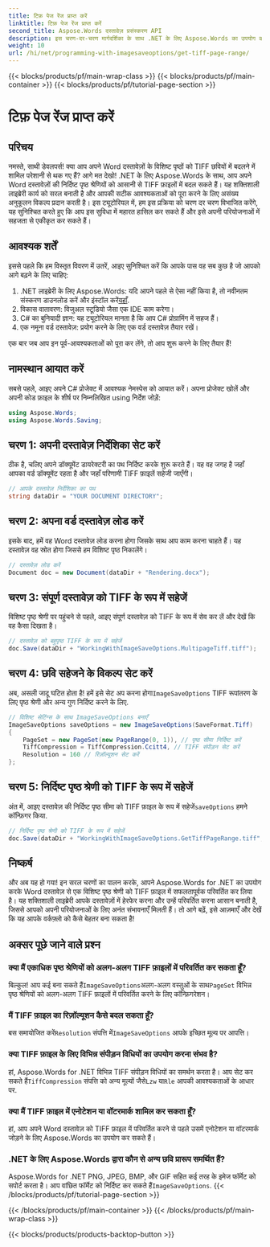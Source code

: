 ```yaml
---
title: टिफ़ पेज रेंज प्राप्त करें
linktitle: टिफ़ पेज रेंज प्राप्त करें
second_title: Aspose.Words दस्तावेज़ प्रसंस्करण API
description: इस चरण-दर-चरण मार्गदर्शिका के साथ .NET के लिए Aspose.Words का उपयोग करके Word दस्तावेज़ों से विशिष्ट पृष्ठ श्रेणियों को TIFF फ़ाइलों में परिवर्तित करना सीखें।
weight: 10
url: /hi/net/programming-with-imagesaveoptions/get-tiff-page-range/
---
```


{{< blocks/products/pf/main-wrap-class >}}
{{< blocks/products/pf/main-container >}}
{{< blocks/products/pf/tutorial-page-section >}}

# टिफ़ पेज रेंज प्राप्त करें

## परिचय

नमस्ते, साथी डेवलपर्स! क्या आप अपने Word दस्तावेज़ों के विशिष्ट पृष्ठों को TIFF छवियों में बदलने में शामिल परेशानी से थक गए हैं? आगे मत देखो! .NET के लिए Aspose.Words के साथ, आप अपने Word दस्तावेज़ों की निर्दिष्ट पृष्ठ श्रेणियों को आसानी से TIFF फ़ाइलों में बदल सकते हैं। यह शक्तिशाली लाइब्रेरी कार्य को सरल बनाती है और आपकी सटीक आवश्यकताओं को पूरा करने के लिए असंख्य अनुकूलन विकल्प प्रदान करती है। इस ट्यूटोरियल में, हम इस प्रक्रिया को चरण दर चरण विभाजित करेंगे, यह सुनिश्चित करते हुए कि आप इस सुविधा में महारत हासिल कर सकते हैं और इसे अपनी परियोजनाओं में सहजता से एकीकृत कर सकते हैं।

## आवश्यक शर्तें

इससे पहले कि हम विस्तृत विवरण में उतरें, आइए सुनिश्चित करें कि आपके पास वह सब कुछ है जो आपको आगे बढ़ने के लिए चाहिए:

1.  .NET लाइब्रेरी के लिए Aspose.Words: यदि आपने पहले से ऐसा नहीं किया है, तो नवीनतम संस्करण डाउनलोड करें और इंस्टॉल करें[यहाँ](https://releases.aspose.com/words/net/).
2. विकास वातावरण: विजुअल स्टूडियो जैसा एक IDE काम करेगा।
3. C# का बुनियादी ज्ञान: यह ट्यूटोरियल मानता है कि आप C# प्रोग्रामिंग में सहज हैं।
4. एक नमूना वर्ड दस्तावेज़: प्रयोग करने के लिए एक वर्ड दस्तावेज़ तैयार रखें।

एक बार जब आप इन पूर्व-आवश्यकताओं को पूरा कर लेंगे, तो आप शुरू करने के लिए तैयार हैं!

## नामस्थान आयात करें

सबसे पहले, आइए अपने C# प्रोजेक्ट में आवश्यक नेमस्पेस को आयात करें। अपना प्रोजेक्ट खोलें और अपनी कोड फ़ाइल के शीर्ष पर निम्नलिखित using निर्देश जोड़ें:

```csharp
using Aspose.Words;
using Aspose.Words.Saving;
```

## चरण 1: अपनी दस्तावेज़ निर्देशिका सेट करें

ठीक है, चलिए अपने डॉक्यूमेंट डायरेक्टरी का पथ निर्दिष्ट करके शुरू करते हैं। यह वह जगह है जहाँ आपका वर्ड डॉक्यूमेंट रहता है और जहाँ परिणामी TIFF फ़ाइलें सहेजी जाएँगी।

```csharp
// आपके दस्तावेज़ निर्देशिका का पथ
string dataDir = "YOUR DOCUMENT DIRECTORY";
```

## चरण 2: अपना वर्ड दस्तावेज़ लोड करें

इसके बाद, हमें वह Word दस्तावेज़ लोड करना होगा जिसके साथ आप काम करना चाहते हैं। यह दस्तावेज़ वह स्रोत होगा जिससे हम विशिष्ट पृष्ठ निकालेंगे।

```csharp
// दस्तावेज़ लोड करें
Document doc = new Document(dataDir + "Rendering.docx");
```

## चरण 3: संपूर्ण दस्तावेज़ को TIFF के रूप में सहेजें

विशिष्ट पृष्ठ श्रेणी पर पहुंचने से पहले, आइए संपूर्ण दस्तावेज़ को TIFF के रूप में सेव कर लें और देखें कि वह कैसा दिखता है।

```csharp
// दस्तावेज़ को बहुपृष्ठ TIFF के रूप में सहेजें
doc.Save(dataDir + "WorkingWithImageSaveOptions.MultipageTiff.tiff");
```

## चरण 4: छवि सहेजने के विकल्प सेट करें

अब, असली जादू घटित होता है! हमें इसे सेट अप करना होगा`ImageSaveOptions` TIFF रूपांतरण के लिए पृष्ठ श्रेणी और अन्य गुण निर्दिष्ट करने के लिए.

```csharp
// विशिष्ट सेटिंग्स के साथ ImageSaveOptions बनाएँ
ImageSaveOptions saveOptions = new ImageSaveOptions(SaveFormat.Tiff)
{
    PageSet = new PageSet(new PageRange(0, 1)), // पृष्ठ सीमा निर्दिष्ट करें
    TiffCompression = TiffCompression.Ccitt4, // TIFF संपीड़न सेट करें
    Resolution = 160 // रिज़ॉल्यूशन सेट करें
};
```

## चरण 5: निर्दिष्ट पृष्ठ श्रेणी को TIFF के रूप में सहेजें

 अंत में, आइए दस्तावेज़ की निर्दिष्ट पृष्ठ सीमा को TIFF फ़ाइल के रूप में सहेजें`saveOptions` हमने कॉन्फ़िगर किया.

```csharp
// निर्दिष्ट पृष्ठ श्रेणी को TIFF के रूप में सहेजें
doc.Save(dataDir + "WorkingWithImageSaveOptions.GetTiffPageRange.tiff", saveOptions);
```

## निष्कर्ष

और अब यह हो गया! इन सरल चरणों का पालन करके, आपने Aspose.Words for .NET का उपयोग करके Word दस्तावेज़ से एक विशिष्ट पृष्ठ श्रेणी को TIFF फ़ाइल में सफलतापूर्वक परिवर्तित कर लिया है। यह शक्तिशाली लाइब्रेरी आपके दस्तावेज़ों में हेरफेर करना और उन्हें परिवर्तित करना आसान बनाती है, जिससे आपको अपनी परियोजनाओं के लिए अनंत संभावनाएँ मिलती हैं। तो आगे बढ़ें, इसे आज़माएँ और देखें कि यह आपके वर्कफ़्लो को कैसे बेहतर बना सकता है!

## अक्सर पूछे जाने वाले प्रश्न

### क्या मैं एकाधिक पृष्ठ श्रेणियों को अलग-अलग TIFF फ़ाइलों में परिवर्तित कर सकता हूँ?

 बिल्कुल! आप कई बना सकते हैं`ImageSaveOptions`अलग-अलग वस्तुओं के साथ`PageSet` विभिन्न पृष्ठ श्रेणियों को अलग-अलग TIFF फ़ाइलों में परिवर्तित करने के लिए कॉन्फ़िगरेशन।

### मैं TIFF फ़ाइल का रिज़ॉल्यूशन कैसे बदल सकता हूँ?

 बस समायोजित करें`Resolution` संपत्ति में`ImageSaveOptions` आपके इच्छित मूल्य पर आपत्ति।

### क्या TIFF फ़ाइल के लिए विभिन्न संपीड़न विधियों का उपयोग करना संभव है?

 हां, Aspose.Words for .NET विभिन्न TIFF संपीड़न विधियों का समर्थन करता है। आप सेट कर सकते हैं`TiffCompression` संपत्ति को अन्य मूल्यों जैसे`Lzw` या`Rle` आपकी आवश्यकताओं के आधार पर.

### क्या मैं TIFF फ़ाइल में एनोटेशन या वॉटरमार्क शामिल कर सकता हूँ?

हां, आप अपने Word दस्तावेज़ को TIFF फ़ाइल में परिवर्तित करने से पहले उसमें एनोटेशन या वॉटरमार्क जोड़ने के लिए Aspose.Words का उपयोग कर सकते हैं।

### .NET के लिए Aspose.Words द्वारा कौन से अन्य छवि प्रारूप समर्थित हैं?

 Aspose.Words for .NET PNG, JPEG, BMP, और GIF सहित कई तरह के इमेज फॉर्मेट को सपोर्ट करता है। आप वांछित फॉर्मेट को निर्दिष्ट कर सकते हैं`ImageSaveOptions`.
{{< /blocks/products/pf/tutorial-page-section >}}

{{< /blocks/products/pf/main-container >}}
{{< /blocks/products/pf/main-wrap-class >}}

{{< blocks/products/products-backtop-button >}}
